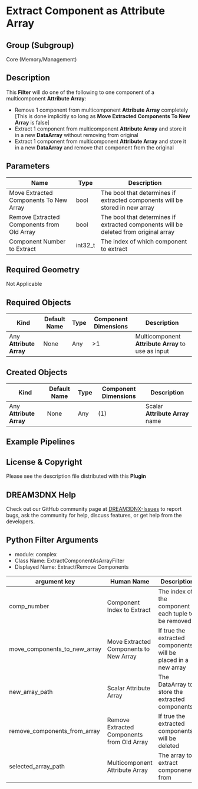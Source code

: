 # Extract Component as Attribute Array


## Group (Subgroup) ##

Core (Memory/Management)

## Description ##

This **Filter** will do one of the following to one component of a multicomponent **Attribute Array**:
- Remove 1 component from multicomponent **Attribute Array** completely [This is done implicitly so long as **Move Extracted Components To New Array** is false]
- Extract 1 component from multicomponent **Attribute Array** and store it in a new **DataArray** without removing from original
- Extract 1 component from multicomponent **Attribute Array** and store it in a new **DataArray** and remove that component from the original

## Parameters ##

| Name | Type | Description |
|------|------| ----------- |
| Move Extracted Components To New Array | bool | The bool that determines if extracted components will be stored in new array |
| Remove Extracted Components from Old Array | bool | The bool that determines if extracted components will be deleted from original array |
| Component Number to Extract | int32_t | The index of which component to extract |


## Required Geometry ##

Not Applicable

## Required Objects ##

| Kind | Default Name | Type | Component Dimensions | Description |
|------|--------------|------|----------------------|-------------|
| Any **Attribute Array** | None | Any | >1 | Multicomponent **Attribute Array** to use as input |


## Created Objects ##

| Kind | Default Name | Type | Component Dimensions | Description |
|------|--------------|------|----------------------|-------------|
| Any **Attribute Array** | None | Any | (1) | Scalar **Attribute Array** name |

## Example Pipelines ##



## License & Copyright ##

Please see the description file distributed with this **Plugin**

## DREAM3DNX Help

Check out our GitHub community page at [DREAM3DNX-Issues](https://github.com/BlueQuartzSoftware/DREAM3DNX-Issues) to report bugs, ask the community for help, discuss features, or get help from the developers.

## Python Filter Arguments

+ module: complex
+ Class Name: ExtractComponentAsArrayFilter
+ Displayed Name: Extract/Remove Components

| argument key | Human Name | Description | Parameter Type |
|--------------|------------|-------------|----------------|
| comp_number | Component Index to Extract | The index of the component in each tuple to be removed | complex.Int32Parameter |
| move_components_to_new_array | Move Extracted Components to New Array | If true the extracted components will be placed in a new array | complex.BoolParameter |
| new_array_path | Scalar Attribute Array | The DataArray to store the extracted components | complex.DataObjectNameParameter |
| remove_components_from_array | Remove Extracted Components from Old Array | If true the extracted components will be deleted | complex.BoolParameter |
| selected_array_path | Multicomponent Attribute Array | The array to extract componenets from | complex.ArraySelectionParameter |

